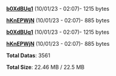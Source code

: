 [**b0XdBUq1**](/data/b0XdBUq1.txt) (10/01/23 - 02:07)- 1215 bytes

[**hKnEPWjN**](/data/hKnEPWjN.txt) (10/01/23 - 02:07)- 885 bytes

[**b0XdBUq1**](/data/b0XdBUq1.txt) (10/01/23 - 02:07)- 1215 bytes

[**hKnEPWjN**](/data/hKnEPWjN.txt) (10/01/23 - 02:07)- 885 bytes

**Total Datas**: 3561

**Total Size**: 22.46 MB / 22.5 MB